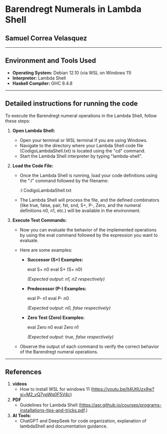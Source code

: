 # Barendregt Numerals in Lambda Shell

## Samuel Correa Velasquez

---

## Environment and Tools Used

- **Operating System:** Debian 12.10 (via WSL on Windows 11)
- **Interpreter:** Lambda Shell
- **Haskell Compiler:** GHC 9.4.8

---

## Detailed instructions for running the code

To execute the Barendregt numeral operations in the Lambda Shell, follow these steps:

1. **Open Lambda Shell:**
   - Open your terminal or WSL terminal if you are using Windows.
   - Navigate to the directory where your Lambda Shell code file (CodigoLambdaShell.txt) is located using the "cd" command.
   - Start the Lambda Shell interpreter by typing "lambda-shell".

2. **Load the Code File:**
   - Once the Lambda Shell is running, load your code definitions using the ":l" command followed by the filename:
   
     :l CodigoLambdaShell.txt
     
   - The Lambda Shell will process the file, and the defined combinators
     (like true, false, pair, fst, snd, S+, P-, Zero, and the numeral definitions n0, n1, etc.)
      will be available in the environment.
3. **Execute Test Commands:**
   - Now you can evaluate the behavior of the implemented operations by using the eval command followed by the expression you want to evaluate.
   - Here are some examples:

     - **Successor (S+) Examples:**
       
       eval S+ n0
       eval S+ (S+ n0)
       
       *(Expected output: n1, n2 respectively)*

     - **Predecessor (P-) Examples:**
       
       eval P- n1
       eval P- n0
       
       *(Expected output: n0, false respectively)*

     - **Zero Test (Zero) Examples:**
       
       eval Zero n0
       eval Zero n1
       
       *(Expected output: true, false respectively)*

   - Observe the output of each command to verify the correct behavior of the Barendregt numeral operations.

---

## References

1. **videos**
   -  How to install WSL for windows 11 (https://youtu.be/lt4UtlUzx9w?si=M2_yQ7ypWq0F5V4c)
2. **PDF**
   - Guidelines for Lambda Shell  (https://asr.github.io/courses/programs-installations-tips-and-tricks.pdf.)
3. **AI Tools:**
   - ChatGPT and DeepSeek for code organization, explanation of lambdaShell and documentation guidance.




